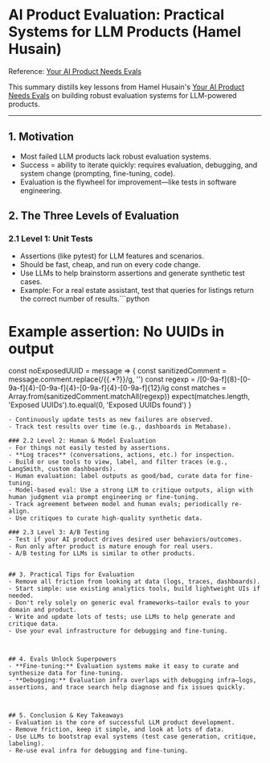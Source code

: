 
# AI Product Evaluation: Practical Systems for LLM Products (Hamel Husain)
Reference: [Your AI Product Needs Evals](https://hamel.dev/blog/posts/evals/)

This summary distills key lessons from Hamel Husain's [Your AI Product Needs Evals](https://hamel.dev/blog/posts/evals/) on building robust evaluation systems for LLM-powered products.

---

## 1. Motivation
- Most failed LLM products lack robust evaluation systems.
- Success = ability to iterate quickly: requires evaluation, debugging, and system change (prompting, fine-tuning, code).
- Evaluation is the flywheel for improvement—like tests in software engineering.


## 2. The Three Levels of Evaluation

### 2.1 Level 1: Unit Tests
- Assertions (like pytest) for LLM features and scenarios.
- Should be fast, cheap, and run on every code change.
- Use LLMs to help brainstorm assertions and generate synthetic test cases.
- Example: For a real estate assistant, test that queries for listings return the correct number of results.```python
# Example assertion: No UUIDs in output
const noExposedUUID = message => {
  const sanitizedComment = message.comment.replace(/\{\{.*?\}\}/g, '')
  const regexp = /[0-9a-f]{8}-[0-9a-f]{4}-[0-9a-f]{4}-[0-9a-f]{4}-[0-9a-f]{12}/ig
  const matches = Array.from(sanitizedComment.matchAll(regexp))
  expect(matches.length, 'Exposed UUIDs').to.equal(0, 'Exposed UUIDs found')
}
```
- Continuously update tests as new failures are observed.
- Track test results over time (e.g., dashboards in Metabase).

### 2.2 Level 2: Human & Model Evaluation
- For things not easily tested by assertions.
- **Log traces** (conversations, actions, etc.) for inspection.
- Build or use tools to view, label, and filter traces (e.g., LangSmith, custom dashboards).
- Human evaluation: label outputs as good/bad, curate data for fine-tuning.
- Model-based eval: Use a strong LLM to critique outputs, align with human judgment via prompt engineering or fine-tuning.
- Track agreement between model and human evals; periodically re-align.
- Use critiques to curate high-quality synthetic data.

### 2.3 Level 3: A/B Testing
- Test if your AI product drives desired user behaviors/outcomes.
- Run only after product is mature enough for real users.
- A/B testing for LLMs is similar to other products.


## 3. Practical Tips for Evaluation
- Remove all friction from looking at data (logs, traces, dashboards).
- Start simple: use existing analytics tools, build lightweight UIs if needed.
- Don't rely solely on generic eval frameworks—tailor evals to your domain and product.
- Write and update lots of tests; use LLMs to help generate and critique data.
- Use your eval infrastructure for debugging and fine-tuning.



## 4. Evals Unlock Superpowers
- **Fine-tuning:** Evaluation systems make it easy to curate and synthesize data for fine-tuning.
- **Debugging:** Evaluation infra overlaps with debugging infra—logs, assertions, and trace search help diagnose and fix issues quickly.



## 5. Conclusion & Key Takeaways
- Evaluation is the core of successful LLM product development.
- Remove friction, keep it simple, and look at lots of data.
- Use LLMs to bootstrap eval systems (test case generation, critique, labeling).
- Re-use eval infra for debugging and fine-tuning.


